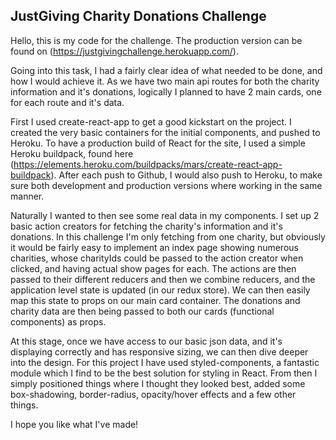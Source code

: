 ## JustGiving Charity Donations Challenge

Hello, this is my code for the challenge.
The production version can be found on (https://justgivingchallenge.herokuapp.com/).

Going into this task, I had a fairly clear idea of what needed to be done, and how I would achieve it.
As we have two main api routes for both the charity information and it's donations, logically I planned to have 2 main cards, one for each route and it's data.

First I used create-react-app to get a good kickstart on the project. I created the very basic containers for the initial components, and pushed to Heroku. To have a production build of React for the site, I used a simple Heroku buildpack, found here (https://elements.heroku.com/buildpacks/mars/create-react-app-buildpack). After each push to Github, I would also push to Heroku, to make sure both development and production versions where working in the same manner.

Naturally I wanted to then see some real data in my components. I set up 2 basic action creators for fetching the charity's information and it's donations. In this challenge I'm only fetching from one charity, but obviously it would be fairly easy to implement an index page showing numerous charities, whose charityIds could be passed to the action creator when clicked, and having actual show pages for each.
The actions are then passed to their different reducers and then we combine reducers, and the application level state is updated (in our redux store).
We can then easily map this state to props on our main card container. The donations and charity data are then being passed to both our cards (functional components) as props.

At this stage, once we have access to our basic json data, and it's displaying correctly and has responsive sizing, we can then dive deeper into the design. For this project I have used styled-components, a fantastic module which I find to be the best solution for styling in React.
From then I simply positioned things where I thought they looked best, added some box-shadowing, border-radius, opacity/hover effects and a few other things.

I hope you like what I've made!
